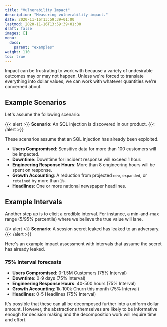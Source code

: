 ```yaml
---
title: "Vulnerability Impact"
description: "Measuring vulnerability impact."
date: 2020-11-16T13:59:39+01:00
lastmod: 2020-11-16T13:59:39+01:00
draft: false
images: []
menu:
  docs:
    parent: "examples"
weight: 110
toc: true
---
```


Impact can be frustrating to work with because a variety of undesirable outcomes may or may not happen. Unless we're forced to translate everything into dollar values, we can work with whatever quantities we're concerned about.

## Example Scenarios

Let's assume the following scenario:

{{< alert >}}
**Scenario**: 
An SQL injection is discovered in our product.
{{< /alert >}}

These scenarios assume that an SQL injection has already been exploited. 

- **Users Compromised**: Sensitive data for more than 100 customers will be impacted.
- **Downtime**: Downtime for incident response will exceed 1 hour.
- **Engineering Response Hours**: More than 8 engineering hours will be spent on response.
- **Growth Accounting**: A reduction from projected `new`, `expanded`, or `retained` by more than `1%`.
- **Headlines**: One or more national newspaper headlines.

## Example Intervals
Another step up is to elicit a credible interval. For instance, a min-and-max range (5/95% percentile) where we believe the true value will lane.


{{< alert >}}
**Scenario**: 
A session secret leaked has leaked to an adversary.
{{< /alert >}}

Here's an example impact assessment with intervals that assume the secret has already leaked.

### 75% Interval forecasts
- **Users Compromised**:  0-1.5M Customers (75% Interval)
- **Downtime**: 0-9 days (75% Interval)
- **Engineering Response Hours**: 40-500 hours (75% Interval)
- **Growth Accounting**: 1k-100k Churn this month (75% Interval)
- **Headlines**: 0-5 Headlines (75% Interval)

It's possible that these can all be decomposed further into a uniform dollar amount. However, the abstractions themselves are likely to be informative enough for decision making and the decomposition work will require time and effort.